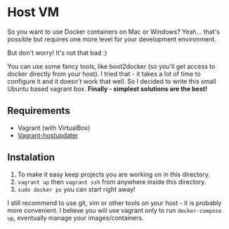 Host VM
==============================

So you want to use Docker containers on Mac or Windows? Yeah... that's possible
but requires one more level for your development environment.
 
But don't worry! It's not that bad :)

You can use some fancy tools, like boot2docker (so you'll get access to docker
directly from your host). I tried that - it takes a lot of time to configure it
and it doesn't work that well. So I decided to write this small Ubuntu based
vagrant box. **Finally - simplest solutions are the best!**


## Requirements

* Vagrant (with VirtualBox)
* [Vagrant-hostupdater](https://github.com/cogitatio/vagrant-hostsupdater)

## Instalation

1. To make it easy keep projects you are working on in this directory.
2. `vagrant up` then `vagrant ssh` from anywhere inside this directory.
3. `sudo docker ps` you can start right away!

I still recommend to use git, vim or other tools on your host - it 
is probably more convenient. I believe you will use vagrant only to run 
`docker-compose up`, eventually manage your images/containers.
